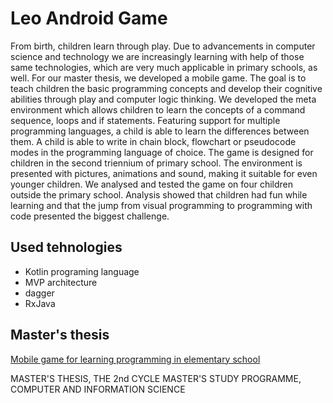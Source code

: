 # Leo Android Game
From birth, children learn through play. Due to advancements in computer science and technology 
we are increasingly learning with help of those same technologies, which are very much applicable 
in primary schools, as well. For our master thesis, we developed a mobile game. The goal is to teach 
children the basic programming concepts and develop their cognitive abilities through play and computer 
logic thinking. We developed the meta environment which allows children to learn the concepts of a command sequence, 
loops and if statements. Featuring support for multiple programming languages, a child is able to learn the differences
between them. A child is able to write in chain block, flowchart or pseudocode modes in the programming language of choice.
The game is designed for children in the second triennium of primary school. The environment is presented with pictures,
animations and sound, making it suitable for even younger children. We analysed and tested the game on four children 
outside the primary school. Analysis showed that children had fun while learning and that the jump from visual
programming to programming with code presented the biggest challenge.

## Used tehnologies
* Kotlin programing language
* MVP architecture
* dagger 
* RxJava

## Master's thesis
[Mobile game for learning programming in elementary school](http://eprints.fri.uni-lj.si/4260/1/63110055-DENIS_KORIN%C5%A0EK-Mobilna_igra_za_u%C4%8Denje_programiranja_v_osnovni_%C5%A1oli.pdf)

MASTER'S THESIS, 
THE 2nd CYCLE MASTER'S STUDY PROGRAMME,
COMPUTER AND INFORMATION SCIENCE
